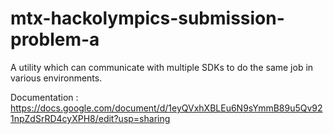 # mtx-hackolympics-submission-problem-a
A utility which can communicate with multiple SDKs to do the same job in various environments.

Documentation : https://docs.google.com/document/d/1eyQVxhXBLEu6N9sYmmB89u5Qv921npZdSrRD4cyXPH8/edit?usp=sharing
